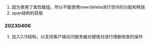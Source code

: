 1. 因为使用了柔性数组，所以不能使用new/delete进行空间的分配和释放
2. span结构的获取

### 20230406
1. 加入C/S结构，以支持客户端访问服务器对键值对进行增删改查的操作
